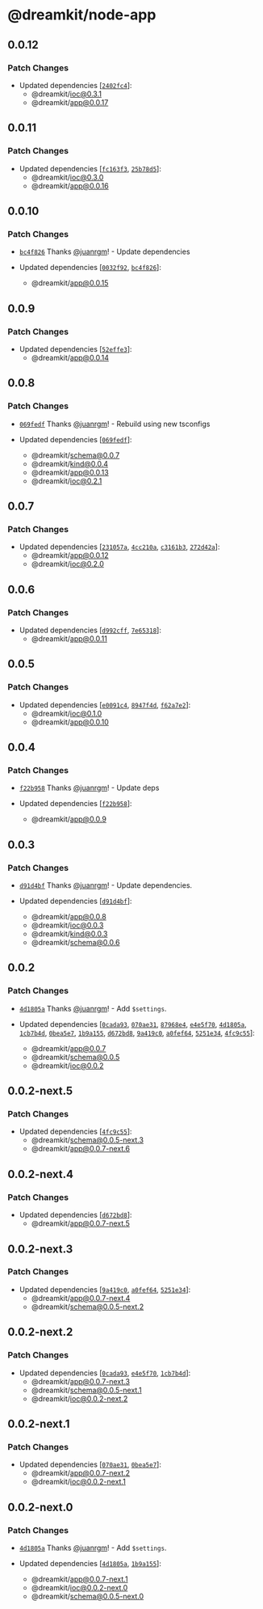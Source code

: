 # @dreamkit/node-app

## 0.0.12

### Patch Changes

- Updated dependencies [[`2402fc4`](https://github.com/swordev/dreamkit/commit/2402fc4c5b3f2dfc696da048d873d146dcf9e1a6)]:
  - @dreamkit/ioc@0.3.1
  - @dreamkit/app@0.0.17

## 0.0.11

### Patch Changes

- Updated dependencies [[`fc163f3`](https://github.com/swordev/dreamkit/commit/fc163f310e7a85f4a346955591c480e86c3c9f8a), [`25b78d5`](https://github.com/swordev/dreamkit/commit/25b78d50dc9aea8b7247c14932e870e1b26856bd)]:
  - @dreamkit/ioc@0.3.0
  - @dreamkit/app@0.0.16

## 0.0.10

### Patch Changes

- [`bc4f826`](https://github.com/swordev/dreamkit/commit/bc4f826aa3b83c837b1237175a5c5599244bad87) Thanks [@juanrgm](https://github.com/juanrgm)! - Update dependencies

- Updated dependencies [[`0032f92`](https://github.com/swordev/dreamkit/commit/0032f92ddb84f78964974ed1109711848de44f7d), [`bc4f826`](https://github.com/swordev/dreamkit/commit/bc4f826aa3b83c837b1237175a5c5599244bad87)]:
  - @dreamkit/app@0.0.15

## 0.0.9

### Patch Changes

- Updated dependencies [[`52effe3`](https://github.com/swordev/dreamkit/commit/52effe3bebe861f317a51bf3e5525708c6d04ddf)]:
  - @dreamkit/app@0.0.14

## 0.0.8

### Patch Changes

- [`069fedf`](https://github.com/swordev/dreamkit/commit/069fedf9869aed1b257e1c207f5a041dcde2c0b9) Thanks [@juanrgm](https://github.com/juanrgm)! - Rebuild using new tsconfigs

- Updated dependencies [[`069fedf`](https://github.com/swordev/dreamkit/commit/069fedf9869aed1b257e1c207f5a041dcde2c0b9)]:
  - @dreamkit/schema@0.0.7
  - @dreamkit/kind@0.0.4
  - @dreamkit/app@0.0.13
  - @dreamkit/ioc@0.2.1

## 0.0.7

### Patch Changes

- Updated dependencies [[`231057a`](https://github.com/swordev/dreamkit/commit/231057a2b06980b241c03922b6102cfdd6772029), [`4cc210a`](https://github.com/swordev/dreamkit/commit/4cc210a38a5c499aaa00d8796ce26043ab41bd0b), [`c3161b3`](https://github.com/swordev/dreamkit/commit/c3161b3431e5a9373879d5c7c862143d179ee656), [`272d42a`](https://github.com/swordev/dreamkit/commit/272d42af0e8e8c40f2c43dd86b24881892bd31dc)]:
  - @dreamkit/app@0.0.12
  - @dreamkit/ioc@0.2.0

## 0.0.6

### Patch Changes

- Updated dependencies [[`d992cff`](https://github.com/swordev/dreamkit/commit/d992cff00ba8ad0d0a2687a4e58d17a38e5fc2d4), [`7e65318`](https://github.com/swordev/dreamkit/commit/7e65318dfbf83e9144447b15a97ea553b46a621d)]:
  - @dreamkit/app@0.0.11

## 0.0.5

### Patch Changes

- Updated dependencies [[`e0091c4`](https://github.com/swordev/dreamkit/commit/e0091c4ed12226fd69dfeb6c2a05d967cb3ab101), [`8947f4d`](https://github.com/swordev/dreamkit/commit/8947f4d573c82103e9bb3c1dacc004985abf7c17), [`f62a7e2`](https://github.com/swordev/dreamkit/commit/f62a7e2689639f4a15f1d948531554d7f1e3f3fb)]:
  - @dreamkit/ioc@0.1.0
  - @dreamkit/app@0.0.10

## 0.0.4

### Patch Changes

- [`f22b958`](https://github.com/swordev/dreamkit/commit/f22b958b22296cc2d5dfdabb00d33bd3164d848d) Thanks [@juanrgm](https://github.com/juanrgm)! - Update deps

- Updated dependencies [[`f22b958`](https://github.com/swordev/dreamkit/commit/f22b958b22296cc2d5dfdabb00d33bd3164d848d)]:
  - @dreamkit/app@0.0.9

## 0.0.3

### Patch Changes

- [`d91d4bf`](https://github.com/swordev/dreamkit/commit/d91d4bf13150ac7cb49228cf9ab31983b96f5214) Thanks [@juanrgm](https://github.com/juanrgm)! - Update dependencies.

- Updated dependencies [[`d91d4bf`](https://github.com/swordev/dreamkit/commit/d91d4bf13150ac7cb49228cf9ab31983b96f5214)]:
  - @dreamkit/app@0.0.8
  - @dreamkit/ioc@0.0.3
  - @dreamkit/kind@0.0.3
  - @dreamkit/schema@0.0.6

## 0.0.2

### Patch Changes

- [`4d1805a`](https://github.com/swordev/dreamkit/commit/4d1805a8d3bfd1f844e9c474a61fd71ac12a6c0a) Thanks [@juanrgm](https://github.com/juanrgm)! - Add `$settings`.

- Updated dependencies [[`0cada93`](https://github.com/swordev/dreamkit/commit/0cada9305ebbcd790bec875a5f31131f1157c1ee), [`070ae31`](https://github.com/swordev/dreamkit/commit/070ae313592783e38d90cece3893e6c61a4b2caf), [`87968e4`](https://github.com/swordev/dreamkit/commit/87968e47363c1e1941450dbf995ee60537e90f19), [`e4e5f70`](https://github.com/swordev/dreamkit/commit/e4e5f709093cabf3b711baab249c183765cef663), [`4d1805a`](https://github.com/swordev/dreamkit/commit/4d1805a8d3bfd1f844e9c474a61fd71ac12a6c0a), [`1cb7b4d`](https://github.com/swordev/dreamkit/commit/1cb7b4da8f66a0c961f9bd4186218c7edd780869), [`0bea5e7`](https://github.com/swordev/dreamkit/commit/0bea5e79bef4d858b2f23dcf0d94c41bffe37721), [`1b9a155`](https://github.com/swordev/dreamkit/commit/1b9a155e04bf6c51e0a806a7fc1729bb0eba6434), [`d672bd8`](https://github.com/swordev/dreamkit/commit/d672bd899b055029da4ce5f26baa2d8568dcc2a1), [`9a419c0`](https://github.com/swordev/dreamkit/commit/9a419c0a1c2963a80d0025e5f7c2d9c09b0096c1), [`a0fef64`](https://github.com/swordev/dreamkit/commit/a0fef64ce6c98e7859f5a26463e56f2289649825), [`5251e34`](https://github.com/swordev/dreamkit/commit/5251e343be252d7afe32bde4f383b093984b1349), [`4fc9c55`](https://github.com/swordev/dreamkit/commit/4fc9c55b222650df04c9c644d208f7f11fed5dd9)]:
  - @dreamkit/app@0.0.7
  - @dreamkit/schema@0.0.5
  - @dreamkit/ioc@0.0.2

## 0.0.2-next.5

### Patch Changes

- Updated dependencies [[`4fc9c55`](https://github.com/swordev/dreamkit/commit/4fc9c55b222650df04c9c644d208f7f11fed5dd9)]:
  - @dreamkit/schema@0.0.5-next.3
  - @dreamkit/app@0.0.7-next.6

## 0.0.2-next.4

### Patch Changes

- Updated dependencies [[`d672bd8`](https://github.com/swordev/dreamkit/commit/d672bd899b055029da4ce5f26baa2d8568dcc2a1)]:
  - @dreamkit/app@0.0.7-next.5

## 0.0.2-next.3

### Patch Changes

- Updated dependencies [[`9a419c0`](https://github.com/swordev/dreamkit/commit/9a419c0a1c2963a80d0025e5f7c2d9c09b0096c1), [`a0fef64`](https://github.com/swordev/dreamkit/commit/a0fef64ce6c98e7859f5a26463e56f2289649825), [`5251e34`](https://github.com/swordev/dreamkit/commit/5251e343be252d7afe32bde4f383b093984b1349)]:
  - @dreamkit/app@0.0.7-next.4
  - @dreamkit/schema@0.0.5-next.2

## 0.0.2-next.2

### Patch Changes

- Updated dependencies [[`0cada93`](https://github.com/swordev/dreamkit/commit/0cada9305ebbcd790bec875a5f31131f1157c1ee), [`e4e5f70`](https://github.com/swordev/dreamkit/commit/e4e5f709093cabf3b711baab249c183765cef663), [`1cb7b4d`](https://github.com/swordev/dreamkit/commit/1cb7b4da8f66a0c961f9bd4186218c7edd780869)]:
  - @dreamkit/app@0.0.7-next.3
  - @dreamkit/schema@0.0.5-next.1
  - @dreamkit/ioc@0.0.2-next.2

## 0.0.2-next.1

### Patch Changes

- Updated dependencies [[`070ae31`](https://github.com/swordev/dreamkit/commit/070ae313592783e38d90cece3893e6c61a4b2caf), [`0bea5e7`](https://github.com/swordev/dreamkit/commit/0bea5e79bef4d858b2f23dcf0d94c41bffe37721)]:
  - @dreamkit/app@0.0.7-next.2
  - @dreamkit/ioc@0.0.2-next.1

## 0.0.2-next.0

### Patch Changes

- [`4d1805a`](https://github.com/swordev/dreamkit/commit/4d1805a8d3bfd1f844e9c474a61fd71ac12a6c0a) Thanks [@juanrgm](https://github.com/juanrgm)! - Add `$settings`.

- Updated dependencies [[`4d1805a`](https://github.com/swordev/dreamkit/commit/4d1805a8d3bfd1f844e9c474a61fd71ac12a6c0a), [`1b9a155`](https://github.com/swordev/dreamkit/commit/1b9a155e04bf6c51e0a806a7fc1729bb0eba6434)]:
  - @dreamkit/app@0.0.7-next.1
  - @dreamkit/ioc@0.0.2-next.0
  - @dreamkit/schema@0.0.5-next.0
